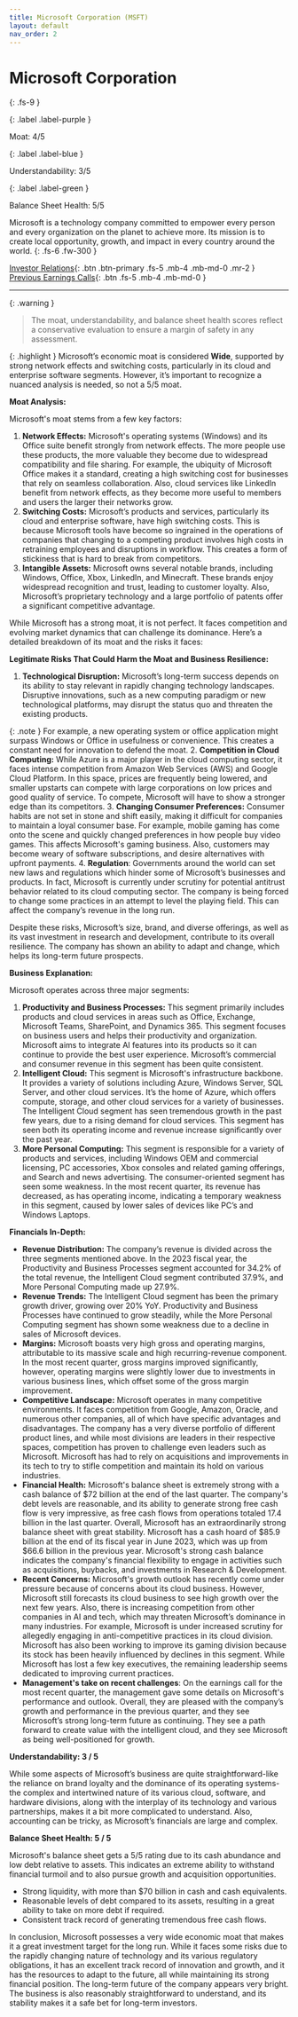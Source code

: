 ```yaml
---
title: Microsoft Corporation (MSFT)
layout: default
nav_order: 2
---
```


# Microsoft Corporation
{: .fs-9 }

{: .label .label-purple }

Moat: 4/5

{: .label .label-blue }

Understandability: 3/5

{: .label .label-green }

Balance Sheet Health: 5/5

Microsoft is a technology company committed to empower every person and every organization on the planet to achieve more. Its mission is to create local opportunity, growth, and impact in every country around the world.
{: .fs-6 .fw-300 }

[Investor Relations](https://www.google.com/search?q=MSFT+investor+relations){: .btn .btn-primary .fs-5 .mb-4 .mb-md-0 .mr-2 }
[Previous Earnings Calls](https://discountingcashflows.com/company/MSFT/transcripts/){: .btn .fs-5 .mb-4 .mb-md-0 }

---

{: .warning }
>The moat, understandability, and balance sheet health scores reflect a conservative evaluation to ensure a margin of safety in any assessment.



{: .highlight }
Microsoft’s economic moat is considered **Wide**, supported by strong network effects and switching costs, particularly in its cloud and enterprise software segments. However, it’s important to recognize a nuanced analysis is needed, so not a 5/5 moat.

**Moat Analysis:**

Microsoft's moat stems from a few key factors:

1.  **Network Effects:** Microsoft's operating systems (Windows) and its Office suite benefit strongly from network effects. The more people use these products, the more valuable they become due to widespread compatibility and file sharing. For example, the ubiquity of Microsoft Office makes it a standard, creating a high switching cost for businesses that rely on seamless collaboration. Also, cloud services like LinkedIn benefit from network effects, as they become more useful to members and users the larger their networks grow.
2.  **Switching Costs:** Microsoft’s products and services, particularly its cloud and enterprise software, have high switching costs. This is because Microsoft tools have become so ingrained in the operations of companies that changing to a competing product involves high costs in retraining employees and disruptions in workflow. This creates a form of stickiness that is hard to break from competitors.
3.  **Intangible Assets:** Microsoft owns several notable brands, including Windows, Office, Xbox, LinkedIn, and Minecraft. These brands enjoy widespread recognition and trust, leading to customer loyalty. Also, Microsoft’s proprietary technology and a large portfolio of patents offer a significant competitive advantage. 

While Microsoft has a strong moat, it is not perfect. It faces competition and evolving market dynamics that can challenge its dominance. Here’s a detailed breakdown of its moat and the risks it faces:

**Legitimate Risks That Could Harm the Moat and Business Resilience:**

1.  **Technological Disruption:** Microsoft’s long-term success depends on its ability to stay relevant in rapidly changing technology landscapes. Disruptive innovations, such as a new computing paradigm or new technological platforms, may disrupt the status quo and threaten the existing products.

{: .note }
For example, a new operating system or office application might surpass Windows or Office in usefulness or convenience. This creates a constant need for innovation to defend the moat.
2.  **Competition in Cloud Computing:** While Azure is a major player in the cloud computing sector, it faces intense competition from Amazon Web Services (AWS) and Google Cloud Platform. In this space, prices are frequently being lowered, and smaller upstarts can compete with large corporations on low prices and good quality of service. To compete, Microsoft will have to show a stronger edge than its competitors.
3.  **Changing Consumer Preferences:** Consumer habits are not set in stone and shift easily, making it difficult for companies to maintain a loyal consumer base. For example, mobile gaming has come onto the scene and quickly changed preferences in how people buy video games. This affects Microsoft's gaming business. Also, customers may become weary of software subscriptions, and desire alternatives with upfront payments. 
4. **Regulation**: Governments around the world can set new laws and regulations which hinder some of Microsoft’s businesses and products. In fact, Microsoft is currently under scrutiny for potential antitrust behavior related to its cloud computing sector. The company is being forced to change some practices in an attempt to level the playing field. This can affect the company’s revenue in the long run.

Despite these risks, Microsoft’s size, brand, and diverse offerings, as well as its vast investment in research and development, contribute to its overall resilience. The company has shown an ability to adapt and change, which helps its long-term future prospects.

**Business Explanation:**

Microsoft operates across three major segments:

1.  **Productivity and Business Processes:** This segment primarily includes products and cloud services in areas such as Office, Exchange, Microsoft Teams, SharePoint, and Dynamics 365. This segment focuses on business users and helps their productivity and organization. Microsoft aims to integrate AI features into its products so it can continue to provide the best user experience. Microsoft’s commercial and consumer revenue in this segment has been quite consistent.
2.  **Intelligent Cloud:** This segment is Microsoft's infrastructure backbone. It provides a variety of solutions including Azure, Windows Server, SQL Server, and other cloud services. It’s the home of Azure, which offers compute, storage, and other cloud services for a variety of businesses. The Intelligent Cloud segment has seen tremendous growth in the past few years, due to a rising demand for cloud services. This segment has seen both its operating income and revenue increase significantly over the past year.
3.  **More Personal Computing:** This segment is responsible for a variety of products and services, including Windows OEM and commercial licensing, PC accessories, Xbox consoles and related gaming offerings, and Search and news advertising. The consumer-oriented segment has seen some weakness. In the most recent quarter, its revenue has decreased, as has operating income, indicating a temporary weakness in this segment, caused by lower sales of devices like PC’s and Windows Laptops. 

**Financials In-Depth:**

*   **Revenue Distribution:** The company’s revenue is divided across the three segments mentioned above. In the 2023 fiscal year, the Productivity and Business Processes segment accounted for 34.2% of the total revenue, the Intelligent Cloud segment contributed 37.9%, and More Personal Computing made up 27.9%.
*   **Revenue Trends:** The Intelligent Cloud segment has been the primary growth driver, growing over 20% YoY. Productivity and Business Processes have continued to grow steadily, while the More Personal Computing segment has shown some weakness due to a decline in sales of Microsoft devices.
*   **Margins:** Microsoft boasts very high gross and operating margins, attributable to its massive scale and high recurring-revenue component. In the most recent quarter, gross margins improved significantly, however, operating margins were slightly lower due to investments in various business lines, which offset some of the gross margin improvement.
*   **Competitive Landscape:** Microsoft operates in many competitive environments. It faces competition from Google, Amazon, Oracle, and numerous other companies, all of which have specific advantages and disadvantages. The company has a very diverse portfolio of different product lines, and while most divisions are leaders in their respective spaces, competition has proven to challenge even leaders such as Microsoft. Microsoft has had to rely on acquisitions and improvements in its tech to try to stifle competition and maintain its hold on various industries.
*  **Financial Health:** Microsoft's balance sheet is extremely strong with a cash balance of $72 billion at the end of the last quarter. The company's debt levels are reasonable, and its ability to generate strong free cash flow is very impressive, as free cash flows from operations totaled 17.4 billion in the last quarter. Overall, Microsoft has an extraordinarily strong balance sheet with great stability. Microsoft has a cash hoard of $85.9 billion at the end of its fiscal year in June 2023, which was up from $66.6 billion in the previous year. Microsoft's strong cash balance indicates the company's financial flexibility to engage in activities such as acquisitions, buybacks, and investments in Research & Development.
* **Recent Concerns:** Microsoft's growth outlook has recently come under pressure because of concerns about its cloud business. However, Microsoft still forecasts its cloud business to see high growth over the next few years. Also, there is increasing competition from other companies in AI and tech, which may threaten Microsoft’s dominance in many industries. For example, Microsoft is under increased scrutiny for allegedly engaging in anti-competitive practices in its cloud division. Microsoft has also been working to improve its gaming division because its stock has been heavily influenced by declines in this segment. While Microsoft has lost a few key executives, the remaining leadership seems dedicated to improving current practices.
*  **Management's take on recent challenges**: On the earnings call for the most recent quarter, the management gave some details on Microsoft's performance and outlook. Overall, they are pleased with the company’s growth and performance in the previous quarter, and they see Microsoft’s strong long-term future as continuing. They see a path forward to create value with the intelligent cloud, and they see Microsoft as being well-positioned for growth.

**Understandability: 3 / 5**

While some aspects of Microsoft’s business are quite straightforward-like the reliance on brand loyalty and the dominance of its operating systems-the complex and intertwined nature of its various cloud, software, and hardware divisions, along with the interplay of its technology and various partnerships, makes it a bit more complicated to understand. Also, accounting can be tricky, as Microsoft’s financials are large and complex.

**Balance Sheet Health: 5 / 5**

Microsoft's balance sheet gets a 5/5 rating due to its cash abundance and low debt relative to assets. This indicates an extreme ability to withstand financial turmoil and to also pursue growth and acquisition opportunities.

*   Strong liquidity, with more than $70 billion in cash and cash equivalents.
*   Reasonable levels of debt compared to its assets, resulting in a great ability to take on more debt if required.
*   Consistent track record of generating tremendous free cash flows.

In conclusion, Microsoft possesses a very wide economic moat that makes it a great investment target for the long run. While it faces some risks due to the rapidly changing nature of technology and its various regulatory obligations, it has an excellent track record of innovation and growth, and it has the resources to adapt to the future, all while maintaining its strong financial position. The long-term future of the company appears very bright. The business is also reasonably straightforward to understand, and its stability makes it a safe bet for long-term investors.